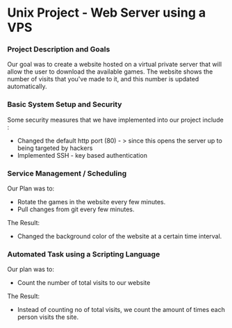 # Unix Project - Web Server using a VPS

### Project Description and Goals
Our goal was to create a website hosted on a virtual private server that will allow the user to download the available games. 
The website shows the number of visits that you've made to it, and this number is updated automatically. 

### Basic System Setup and Security
Some security measures that we have implemented into our project include : 
* Changed the default http port (80) - > since this opens the server up to being targeted by hackers
* Implemented SSH - key based authentication

### Service Management / Scheduling
Our Plan was to: 
* Rotate the games in the website every few minutes.
* Pull changes from git every few minutes.
  
The Result: 
* Changed the background color of the website at a certain time interval. 

### Automated Task using a Scripting Language
Our plan was to:
* Count the number of total visits to our website

The Result: 
* Instead of counting no of total visits,  we count the amount of times each person visits the site.
